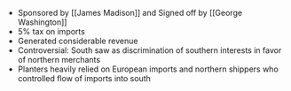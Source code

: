- Sponsored by [[James Madison]] and Signed off by [[George Washington]]
- 5% tax on imports
- Generated considerable revenue
- Controversial: South saw as discrimination of southern interests in favor of northern merchants
- Planters heavily relied on European imports and northern shippers who controlled flow of imports into south